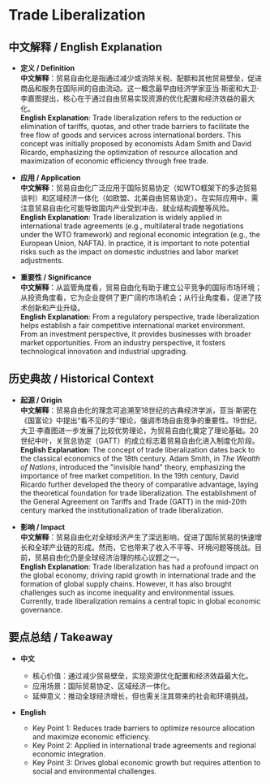 # Trade Liberalization

## 中文解释 / English Explanation

* **定义 / Definition**  
  **中文解释**：贸易自由化是指通过减少或消除关税、配额和其他贸易壁垒，促进商品和服务在国际间的自由流动。这一概念最早由经济学家亚当·斯密和大卫·李嘉图提出，核心在于通过自由贸易实现资源的优化配置和经济效益的最大化。  
  **English Explanation**: Trade liberalization refers to the reduction or elimination of tariffs, quotas, and other trade barriers to facilitate the free flow of goods and services across international borders. This concept was initially proposed by economists Adam Smith and David Ricardo, emphasizing the optimization of resource allocation and maximization of economic efficiency through free trade.

* **应用 / Application**  
  **中文解释**：贸易自由化广泛应用于国际贸易协定（如WTO框架下的多边贸易谈判）和区域经济一体化（如欧盟、北美自由贸易协定）。在实际应用中，需注意贸易自由化可能导致国内产业受到冲击、就业结构调整等风险。  
  **English Explanation**: Trade liberalization is widely applied in international trade agreements (e.g., multilateral trade negotiations under the WTO framework) and regional economic integration (e.g., the European Union, NAFTA). In practice, it is important to note potential risks such as the impact on domestic industries and labor market adjustments.

* **重要性 / Significance**  
  **中文解释**：从监管角度看，贸易自由化有助于建立公平竞争的国际市场环境；从投资角度看，它为企业提供了更广阔的市场机会；从行业角度看，促进了技术创新和产业升级。  
  **English Explanation**: From a regulatory perspective, trade liberalization helps establish a fair competitive international market environment. From an investment perspective, it provides businesses with broader market opportunities. From an industry perspective, it fosters technological innovation and industrial upgrading.

## 历史典故 / Historical Context

* **起源 / Origin**  
  **中文解释**：贸易自由化的理念可追溯至18世纪的古典经济学派，亚当·斯密在《国富论》中提出“看不见的手”理论，强调市场自由竞争的重要性。19世纪，大卫·李嘉图进一步发展了比较优势理论，为贸易自由化奠定了理论基础。20世纪中叶，关贸总协定（GATT）的成立标志着贸易自由化进入制度化阶段。  
  **English Explanation**: The concept of trade liberalization dates back to the classical economics of the 18th century. Adam Smith, in *The Wealth of Nations*, introduced the "invisible hand" theory, emphasizing the importance of free market competition. In the 19th century, David Ricardo further developed the theory of comparative advantage, laying the theoretical foundation for trade liberalization. The establishment of the General Agreement on Tariffs and Trade (GATT) in the mid-20th century marked the institutionalization of trade liberalization.

* **影响 / Impact**  
  **中文解释**：贸易自由化对全球经济产生了深远影响，促进了国际贸易的快速增长和全球产业链的形成。然而，它也带来了收入不平等、环境问题等挑战。目前，贸易自由化仍是全球经济治理的核心议题之一。  
  **English Explanation**: Trade liberalization has had a profound impact on the global economy, driving rapid growth in international trade and the formation of global supply chains. However, it has also brought challenges such as income inequality and environmental issues. Currently, trade liberalization remains a central topic in global economic governance.

## 要点总结 / Takeaway

* **中文**  
  - 核心价值：通过减少贸易壁垒，实现资源优化配置和经济效益最大化。  
  - 应用场景：国际贸易协定、区域经济一体化。  
  - 延伸意义：推动全球经济增长，但也需关注其带来的社会和环境挑战。  

* **English**  
  - Key Point 1: Reduces trade barriers to optimize resource allocation and maximize economic efficiency.  
  - Key Point 2: Applied in international trade agreements and regional economic integration.  
  - Key Point 3: Drives global economic growth but requires attention to social and environmental challenges.
